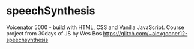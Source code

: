 # speechSynthesis
Voicenator 5000 - build with HTML, CSS and Vanilla JavaScript.
Course project from 30days of JS by Wes Bos
https://glitch.com/~alexgooner12-speechsynthesis
